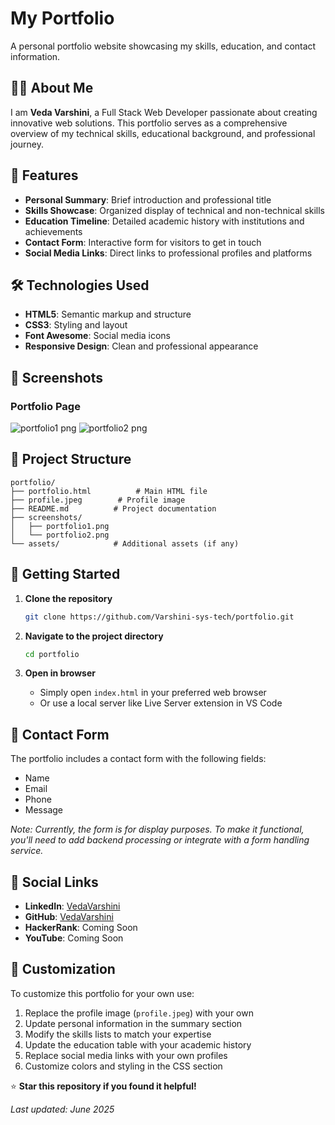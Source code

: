 # My Portfolio

A personal portfolio website showcasing my skills, education, and contact information.

## 👨‍💻 About Me

I am **Veda Varshini**, a Full Stack Web Developer passionate about creating innovative web solutions. This portfolio serves as a comprehensive overview of my technical skills, educational background, and professional journey.

## 🚀 Features

- **Personal Summary**: Brief introduction and professional title
- **Skills Showcase**: Organized display of technical and non-technical skills
- **Education Timeline**: Detailed academic history with institutions and achievements
- **Contact Form**: Interactive form for visitors to get in touch
- **Social Media Links**: Direct links to professional profiles and platforms

## 🛠️ Technologies Used

- **HTML5**: Semantic markup and structure
- **CSS3**: Styling and layout
- **Font Awesome**: Social media icons
- **Responsive Design**: Clean and professional appearance


## 📸 Screenshots

### Portfolio Page

![portfolio1 png](https://github.com/user-attachments/assets/6205708c-65c6-4b5d-af86-fb82eeaffa95)
![portfolio2 png](https://github.com/user-attachments/assets/83aab43b-655c-44bd-a39f-6c2ba8466b59)


## 📁 Project Structure

```
portfolio/
├── portfolio.html          # Main HTML file
├── profile.jpeg        # Profile image
├── README.md          # Project documentation
├── screenshots/
│   ├── portfolio1.png
│   └── portfolio2.png
└── assets/            # Additional assets (if any)
```

## 🚀 Getting Started

1. **Clone the repository**
   ```bash
   git clone https://github.com/Varshini-sys-tech/portfolio.git
   ```

2. **Navigate to the project directory**
   ```bash
   cd portfolio
   ```

3. **Open in browser**
   - Simply open `index.html` in your preferred web browser
   - Or use a local server like Live Server extension in VS Code

## 📱 Contact Form

The portfolio includes a contact form with the following fields:
- Name
- Email
- Phone
- Message

*Note: Currently, the form is for display purposes. To make it functional, you'll need to add backend processing or integrate with a form handling service.*

## 🔗 Social Links

- **LinkedIn**: [VedaVarshini](https://www.linkedin.com/in/veda-v-8717a4277/)
- **GitHub**: [VedaVarshini](https://github.com/Varshini-sys-tech)
- **HackerRank**: Coming Soon
- **YouTube**: Coming Soon

## 🎨 Customization

To customize this portfolio for your own use:

1. Replace the profile image (`profile.jpeg`) with your own
2. Update personal information in the summary section
3. Modify the skills lists to match your expertise
4. Update the education table with your academic history
5. Replace social media links with your own profiles
6. Customize colors and styling in the CSS section



⭐ **Star this repository if you found it helpful!**

*Last updated: June 2025*

